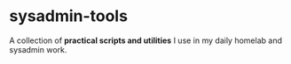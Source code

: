 # sysadmin-tools
A collection of **practical scripts and utilities** I use in my daily homelab and sysadmin work. 
